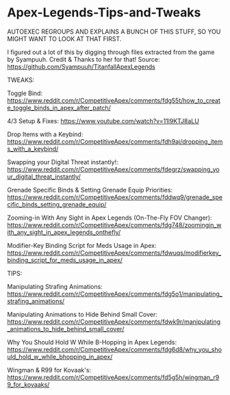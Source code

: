 # Apex-Legends-Tips-and-Tweaks

AUTOEXEC REGROUPS AND EXPLAINS A BUNCH OF THIS STUFF, SO YOU MIGHT WANT TO LOOK AT THAT FIRST.

I figured out a lot of this by digging through files extracted from the game by Syampuuh. Credit & Thanks to her for that!
Source: https://github.com/Syampuuh/TitanfallApexLegends

TWEAKS:

Toggle Bind: https://www.reddit.com/r/CompetitiveApex/comments/fdg55t/how_to_create_toggle_binds_in_apex_after_patch/

4/3 Setup & Fixes: https://www.youtube.com/watch?v=11l9KTJ8aLU

Drop Items with a Keybind: https://www.reddit.com/r/CompetitiveApex/comments/fdh9aj/dropping_items_with_a_keybind/

Swapping your Digital Threat instantly!: https://www.reddit.com/r/CompetitiveApex/comments/fdegrz/swapping_your_digital_threat_instantly/

Grenade Specific Binds & Setting Grenade Equip Priorities: https://www.reddit.com/r/CompetitiveApex/comments/fddwq9/grenade_specific_binds_setting_grenade_equip/

Zooming-in With Any Sight in Apex Legends (On-The-Fly FOV Changer): https://www.reddit.com/r/CompetitiveApex/comments/fdg748/zoomingin_with_any_sight_in_apex_legends_onthefly/

Modifier-Key Binding Script for Meds Usage in Apex: https://www.reddit.com/r/CompetitiveApex/comments/fdwuqs/modifierkey_binding_script_for_meds_usage_in_apex/


TIPS:

Manipulating Strafing Animations: https://www.reddit.com/r/CompetitiveApex/comments/fdg5o1/manipulating_strafing_animations/

Manipulating Animations to Hide Behind Small Cover: https://www.reddit.com/r/CompetitiveApex/comments/fdwk9r/manipulating_animations_to_hide_behind_small_cover/

Why You Should Hold W While B-Hopping in Apex Legends: https://www.reddit.com/r/CompetitiveApex/comments/fdg6d8/why_you_should_hold_w_while_bhopping_in_apex/

Wingman & R99 for Kovaak's: https://www.reddit.com/r/CompetitiveApex/comments/fd5g5h/wingman_r99_for_kovaaks/
